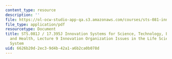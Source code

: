 ```yaml
---
content_type: resource
description: ''
file: https://ol-ocw-studio-app-qa.s3.amazonaws.com/courses/sts-081-innovation-systems-for-science-technology-energy-manufacturing-and-health-spring-2017/6626b20d2ec39d4b42a1a6b2ca0b078d_MITSTS_081JS17_lec9.pdf
file_type: application/pdf
resourcetype: Document
title: STS.081J / 17.395J Innovation Systems for Science, Technology, Energy, Manufacturing,
  and Health, Lecture 9 Innovation Organization Issues in the Life Science Innovation
  System
uid: 6626b20d-2ec3-9d4b-42a1-a6b2ca0b078d
---
```

